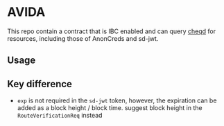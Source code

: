 # AVIDA

This repo contain a contract that is IBC enabled and can query [cheqd] for resources,
including those of AnonCreds and sd-jwt.

[vectis]: https://github.com/nymlab/vectis
[cheqd]: https://cheqd.io


## Usage

## Key difference

- `exp` is not required in the `sd-jwt` token, however, the expiration can be added as a block height / block time. suggest block height in the `RouteVerificationReq` instead
